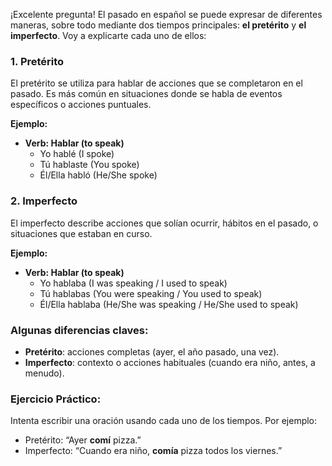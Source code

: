 ¡Excelente pregunta! El pasado en español se puede expresar de diferentes maneras, sobre todo mediante dos tiempos principales: **el pretérito** y **el imperfecto**. Voy a explicarte cada uno de ellos:

### 1. **Pretérito**
El pretérito se utiliza para hablar de acciones que se completaron en el pasado. Es más común en situaciones donde se habla de eventos específicos o acciones puntuales.

**Ejemplo:**
- **Verb: Hablar (to speak)**
  - Yo hablé (I spoke)
  - Tú hablaste (You spoke)
  - Él/Ella habló (He/She spoke)

### 2. **Imperfecto**
El imperfecto describe acciones que solían ocurrir, hábitos en el pasado, o situaciones que estaban en curso.

**Ejemplo:**
- **Verb: Hablar (to speak)**
  - Yo hablaba (I was speaking / I used to speak)
  - Tú hablabas (You were speaking / You used to speak)
  - Él/Ella hablaba (He/She was speaking / He/She used to speak)

### Algunas diferencias claves:
- **Pretérito**: acciones completas (ayer, el año pasado, una vez).
- **Imperfecto**: contexto o acciones habituales (cuando era niño, antes, a menudo).

### Ejercicio Práctico:
Intenta escribir una oración usando cada uno de los tiempos. Por ejemplo:
- Pretérito: “Ayer **comí** pizza.”
- Imperfecto: “Cuando era niño, **comía** pizza todos los viernes.”